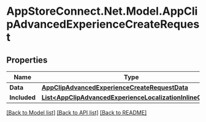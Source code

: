 # AppStoreConnect.Net.Model.AppClipAdvancedExperienceCreateRequest

## Properties

Name | Type | Description | Notes
------------ | ------------- | ------------- | -------------
**Data** | [**AppClipAdvancedExperienceCreateRequestData**](AppClipAdvancedExperienceCreateRequestData.md) |  | 
**Included** | [**List&lt;AppClipAdvancedExperienceLocalizationInlineCreate&gt;**](AppClipAdvancedExperienceLocalizationInlineCreate.md) |  | [optional] 

[[Back to Model list]](../README.md#documentation-for-models) [[Back to API list]](../README.md#documentation-for-api-endpoints) [[Back to README]](../README.md)

